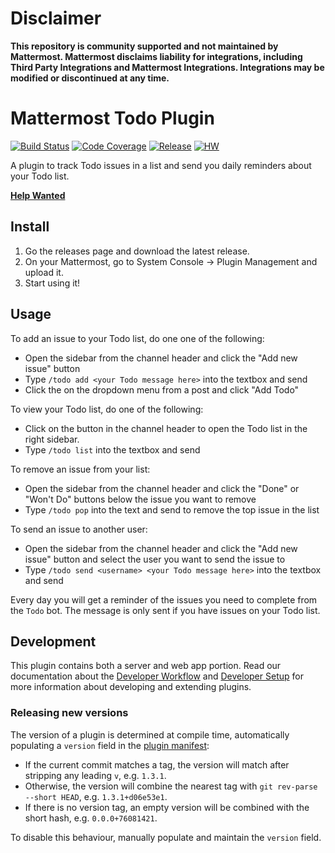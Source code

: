 # Disclaimer

**This repository is community supported and not maintained by Mattermost. Mattermost disclaims liability for integrations, including Third Party Integrations and Mattermost Integrations. Integrations may be modified or discontinued at any time.**

# Mattermost Todo Plugin

[![Build Status](https://img.shields.io/circleci/project/github/mattermost/mattermost-plugin-todo/master.svg)](https://circleci.com/gh/mattermost/mattermost-plugin-todo)
[![Code Coverage](https://img.shields.io/codecov/c/github/mattermost/mattermost-plugin-todo/master.svg)](https://codecov.io/gh/mattermost/mattermost-plugin-todo)
[![Release](https://img.shields.io/github/v/release/mattermost/mattermost-plugin-todo)](https://github.com/mattermost/mattermost-plugin-todo/releases/latest)
[![HW](https://img.shields.io/github/issues/mattermost/mattermost-plugin-todo/Up%20For%20Grabs?color=dark%20green&label=Help%20Wanted)](https://github.com/mattermost/mattermost-plugin-todo/issues?q=is%3Aissue+is%3Aopen+sort%3Aupdated-desc+label%3A%22Up+For+Grabs%22+label%3A%22Help+Wanted%22)

A plugin to track Todo issues in a list and send you daily reminders about your Todo list.

**[Help Wanted](https://github.com/mattermost/mattermost-plugin-todo/issues?utf8=%E2%9C%93&q=is%3Aopen+label%3A%22up+for+grabs%22+label%3A%22help+wanted%22+sort%3Aupdated-desc)**

## Install

1. Go the releases page and download the latest release.
2. On your Mattermost, go to System Console -> Plugin Management and upload it.
3. Start using it!

## Usage

To add an issue to your Todo list, do one one of the following:

* Open the sidebar from the channel header and click the "Add new issue" button
* Type `/todo add <your Todo message here>` into the textbox and send
* Click the on the dropdown menu from a post and click "Add Todo"

To view your Todo list, do one of the following:

* Click on the button in the channel header to open the Todo list in the right sidebar.
* Type `/todo list` into the textbox and send

To remove an issue from your list:

* Open the sidebar from the channel header and click the "Done" or "Won't Do" buttons below the issue you want to remove
* Type `/todo pop` into the text and send to remove the top issue in the list

To send an issue to another user:

* Open the sidebar from the channel header and click the "Add new issue" button and select the user you want to send the issue to
* Type `/todo send <username> <your Todo message here>` into the textbox and send

Every day you will get a reminder of the issues you need to complete from the `Todo` bot. The message is only sent if you have issues on your Todo list.

## Development

This plugin contains both a server and web app portion. Read our documentation about the [Developer Workflow](https://developers.mattermost.com/integrate/plugins/developer-workflow/) and [Developer Setup](https://developers.mattermost.com/integrate/plugins/developer-setup/) for more information about developing and extending plugins.

### Releasing new versions

The version of a plugin is determined at compile time, automatically populating a `version` field in the [plugin manifest](plugin.json):
* If the current commit matches a tag, the version will match after stripping any leading `v`, e.g. `1.3.1`.
* Otherwise, the version will combine the nearest tag with `git rev-parse --short HEAD`, e.g. `1.3.1+d06e53e1`.
* If there is no version tag, an empty version will be combined with the short hash, e.g. `0.0.0+76081421`.

To disable this behaviour, manually populate and maintain the `version` field.
